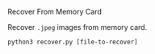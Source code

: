 Recover From Memory Card

Recover `.jpeg` images from memory card.

`python3 recover.py [file-to-recover]`